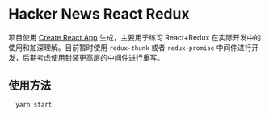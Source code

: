 # Hacker News React Redux

项目使用 [Create React App](https://github.com/facebookincubator/create-react-app) 生成，主要用于练习 React+Redux 在实际开发中的使用和加深理解。目前暂时使用 `redux-thunk` 或者 `redux-promise` 中间件进行开发，后期考虑使用封装更高层的中间件进行重写。

## 使用方法

```shell
  yarn start
```
